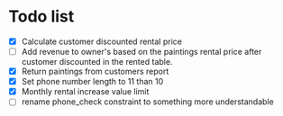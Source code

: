 # Todo list

- [x] Calculate customer discounted rental price
- [ ] Add revenue to owner's based on the paintings rental price after customer discounted in the rented table.
- [x] Return paintings from customers report
- [x] Set phone number length to 11 than 10
- [x] Monthly rental increase value limit
- [ ] rename phone_check constraint to something more understandable